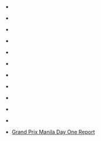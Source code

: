 
- [](/2017/06/bu6-ghmauia/)

- [](/2017/06/bu6m7rygcqq/)

- [](/2017/06/870805911111061504/)

- [](/2017/06/870608281231806465/)

- [](/2015/01/10153484161798912-0/)

- [](/2015/01/551556983166230528/)

- [](/2015/01/551199005216997376/)

- [](/2012/06/214157532606898177/)

- [](/2012/06/213743427093934080/)

- [](/2010/06/16035828372/)

- [](/2010/05/15068985285/)

- [Grand Prix Manila Day One Report](/2008/09/grand-prix-manila-day-one-report/)

